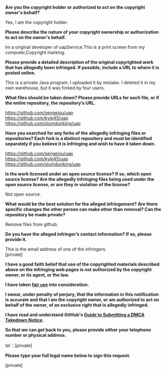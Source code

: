 **Are you the copyright holder or authorized to act on the copyright owner's behalf?**

Yes, I am the copyright holder.

**Please describe the nature of your copyright ownership or authorization to act on the owner's behalf.**

Im a original developer of uapService.This is a print screen from my computer,Copyright marking.

**Please provide a detailed description of the original copyrighted work that has allegedly been infringed. If possible, include a URL to where it is posted online.**

This is a private Java program. I uploaded it by mistake. I deleted it in my own warehouse, but it was forked by four users.

**What files should be taken down? Please provide URLs for each file, or if the entire repository, the repository’s URL.**

https://github.com/sengeiou/uap  
https://github.com/kyle45/uap  
https://github.com/slumdunking/uap

**Have you searched for any forks of the allegedly infringing files or repositories? Each fork is a distinct repository and must be identified separately if you believe it is infringing and wish to have it taken down.**

https://github.com/sengeiou/uap  
https://github.com/kyle45/uap  
https://github.com/slumdunking/uap

**Is the work licensed under an open source license? If so, which open source license? Are the allegedly infringing files being used under the open source license, or are they in violation of the license?**

Not open source.

**What would be the best solution for the alleged infringement? Are there specific changes the other person can make other than removal? Can the repository be made private?**

Remove files from github.

**Do you have the alleged infringer’s contact information? If so, please provide it.**

This is the email address of one of the infringers.  
[private]

**I have a good faith belief that use of the copyrighted materials described above on the infringing web pages is not authorized by the copyright owner, or its agent, or the law.**

**I have taken <a href="https://www.lumendatabase.org/topics/22">fair use</a> into consideration.**

**I swear, under penalty of perjury, that the information in this notification is accurate and that I am the copyright owner, or am authorized to act on behalf of the owner, of an exclusive right that is allegedly infringed.**

**I have read and understand GitHub's <a href="https://docs.github.com/articles/guide-to-submitting-a-dmca-takedown-notice/">Guide to Submitting a DMCA Takedown Notice</a>.**

**So that we can get back to you, please provide either your telephone number or physical address.**

tel：[private]

**Please type your full legal name below to sign this request.**

[private]
